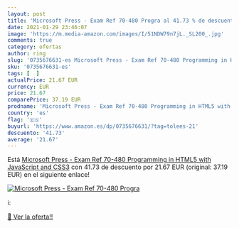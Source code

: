 ```yaml
---
layout: post
title: 'Microsoft Press - Exam Ref 70-480 Progra al 41.73 % de descuento'
date: 2021-01-29 23:46:07
image: 'https://m.media-amazon.com/images/I/51NDW79n7jL._SL200_.jpg'
comments: true
category: ofertas
author: ring
slug: '0735676631-es Microsoft Press - Exam Ref 70-480 Programming in HTML5...'
sku: '0735676631-es'
tags: [  ]
actualPrice: 21.67 EUR
currency: EUR
price: 21.67
comparePrice: 37.19 EUR
prodname: 'Microsoft Press - Exam Ref 70-480 Programming in HTML5 with JavaScript and CSS3'
country: 'es'
flag: '🇪🇸'
buyurl: 'https://www.amazon.es/dp/0735676631/?tag=tolees-21'
descuento: '41.73'
average: '21.67'
---
```


Está [Microsoft Press - Exam Ref 70-480 Programming in HTML5 with JavaScript and CSS3](https://www.amazon.es/dp/0735676631/?tag=tolees-21) con 41.73 de descuento por 21.67 EUR (original: 37.19 EUR) en el siguiente enlace!

[![Microsoft Press - Exam Ref 70-480 Progra](https://m.media-amazon.com/images/I/51NDW79n7jL._SL200_.jpg)](https://www.amazon.es/dp/0735676631/?tag=tolees-21)

ℹ️:


[🛒 Ver la oferta!!](https://www.amazon.es/dp/0735676631/?tag=tolees-21)
